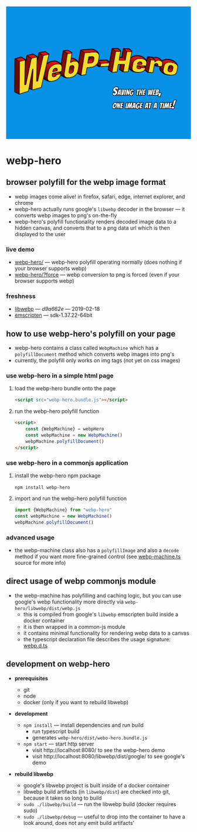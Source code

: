 
![webp-hero](webp-hero.jpg)

webp-hero
=========

browser polyfill for the webp image format
------------------------------------------

- webp images come alive! in firefox, safari, edge, internet explorer, and chrome
- webp-hero actually runs google's `libwebp` decoder in the browser — it converts webp images to png's on-the-fly
- webp-hero's polyfill functionality renders decoded image data to a hidden canvas, and converts that to a png data url which is then displayed to the user

### live demo

- [webp-hero/](https://chasemoskal.com/webp-hero/?force) — webp-hero polyfill operating normally (does nothing if your browser supports webp)
- [webp-hero/?force](https://chasemoskal.com/webp-hero/?force) — webp conversion to png is forced (even if your browser supports webp)

### freshness

- [libwebp](https://github.com/webmproject/libwebp/commit/d9a662e1aad3e23a6c370e6691366f2d077d697c) — *d9a662e* — 2019-02-18
- [emscripten](https://github.com/emscripten-core/emscripten) — sdk-1.37.22-64bit

how to use webp-hero's polyfill on your page
--------------------------------------------

- webp-hero contains a class called `WebpMachine` which has a `polyfillDocument` method which converts webp images into png's
- currently, the polyfill only works on img tags (not yet on css images)

### use webp-hero in a simple html page

1. load the webp-hero bundle onto the page

	```html
	<script src="webp-hero.bundle.js"></script>
	```

2. run the webp-hero polyfill function

	```html
	<script>
		const {WebpMachine} = webpHero
		const webpMachine = new WebpMachine()
		webpMachine.polyfillDocument()
	</script>
	```

### use webp-hero in a commonjs application

1. install the webp-hero npm package

	`npm install webp-hero`

2. import and run the webp-hero polyfill function

	```js
	import {WebpMachine} from "webp-hero"
	const webpMachine = new WebpMachine()
	webpMachine.polyfillDocument()
	```

### advanced usage

- the webp-machine class also has a `polyfillImage` and also a `decode` method if you want more fine-grained control (see [webp-machine.ts](./source/webp-machine.ts) source for more info)

direct usage of webp commonjs module
------------------------------------

- the webp-machine has polyfilling and caching logic, but you can use google's webp functionality more directly via `webp-hero/libwebp/dist/webp.js`
	- this is compiled from google's `libwebp` emscripten build inside a docker container
	- it is then wrapped in a common-js module
	- it contains minimal functionality for rendering webp data to a canvas
	- the typescript declaration file describes the usage signature: [webp.d.ts](./libwebp/source/webp.d.ts)

development on webp-hero
------------------------

- **prerequisites**
	- git
	- node
	- docker (only if you want to rebuild libwebp)

- **development**
	- `npm install` — install dependencies and run build
		- run typescript build
		- generates `webp-hero/dist/webo-hero.bundle.js`
	- `npm start` — start http server
		- visit http://localhost:8080/ to see the webp-hero demo
		- visit http://localhost:8080/libwebp/dist/google/ to see google's demo

- **rebuild libwebp**
	- google's libwebp project is built inside of a docker container
	- libwebp build artifacts (in `libwebp/dist`) are checked into git, because it takes so long to build
	- `sudo ./libwebp/build` — run the libwebp build (docker requires sudo)
	- `sudo ./libwebp/debug` — useful to drop into the container to have a look around, does not any emit build artifacts'
